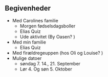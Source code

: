 ## Begivenheder 
- Med Carolines familie 
	- Morgen fødselsdagsboller 
	- Elias Quiz 
	- Ude aktivitet (By Oasen? )
- Med min familie 
	- Elias Quiz 
- Med firældregeuppen (hos Oli og Louise? )
- Mulige datoer 
	- søndag 7. 14.,  21. September 
	- Lør 4. Og søn 5. Oktober 
